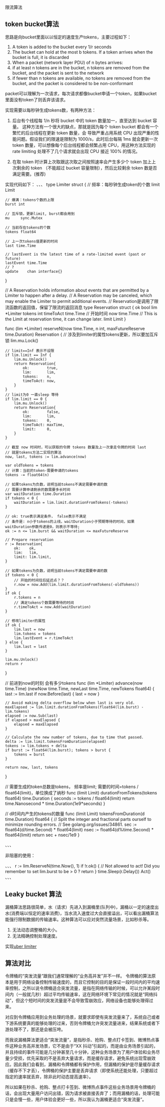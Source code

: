 限流算法

## token bucket算法

思路是向bucket里面以以恒定的速度生产tokens，主要过程如下：

1. A token is added to the bucket every 1/r seconds
2. The bucket can hold at the most b tokens. If a token arrives when the bucket is full, it is discarded
3. When a packet (network layer PDU) of n bytes arrives:
4. if at least n tokens are in the bucket, n tokens are removed from the bucket, and the packet is sent to the network
5. if fewer than n tokens are available, no tokens are removed from the bucket, and the packet is considered to be non-conformant

packet可以理解为一次请求，每次请求都像bucket申请一个token，如果bucket里面没有token了则丢弃该请求。

实现需要以每秒钟生成tokens数，有两种方法：

1. 后台有个线程每 1/n 秒将 bucket 中的 token 数量加一，直至达到 bucket 容量。
这种方法有一个很大的缺点，那就是因为每个 token bucket 都会有一个繁忙的后台线程在更新 token 数量，会 导致严重占用系统 CPU 出现严重的性能问题。假设我们的限速是限制为 1000/s，此时后台每隔 1ms 就会更新一次 token 数量，可以想像每个后台线程都会频繁占用 CPU，用这种方法实现的 rate limiting 处理不了几个请求就会出现 CPU 接近 100% 的情况。

2. 在取 token 时计算上次取跟这次取之间按照速率会产生多少个 token 加上上次剩余的 token （不能超过 bucket 容量限制），然后比较剩余 token 数是否满足需要。(推荐)

实现代码如下：
、、、
type Limiter struct {
	// 频率：每秒钟生成token的个数
	limit Limit

	// 爆满：tokens个数的上限
	burst int

	// 互斥锁，更新limit, burst都会用到
	mu     sync.Mutex

	// 当前存在tokens的个数
	tokens float64

	// 上一次tokens值更新的时间
	last time.Time

    // lastEvent is the latest time of a rate-limited event (past or future)
	lastEvent time.Time
	// ?
    update    chan interface{}
}

// A Reservation holds information about events that are permitted by a Limiter to happen after a delay.
// A Reservation may be canceled, which may enable the Limiter to permit additional events.
// Reservation是调用了限流函数的返回值，保留了限流的返回消息
type Reservation struct {
	ok        bool
	lim       *Limiter
	tokens    int
	timeToAct time.Time
	// 开始时间
	now time.Time
	// This is the Limit at reservation time, it can change later.
	limit Limit
}

func (lim *Limiter) reserveN(now time.Time, n int, maxFutureReserve time.Duration) Reservation {
	// 涉及到limiter的属性tokens更新，所以要加互斥锁
	lim.mu.Lock()

	// limit==Inf 表示不设限
	if lim.limit == Inf {
		lim.mu.Unlock()
		return Reservation{
			ok:        true,
			lim:       lim,
			tokens:    n,
			timeToAct: now,
		}
	}
	// limit为0 一直sleep 等待
	if lim.limit == 0 {
		lim.mu.Unlock()
		return Reservation{
			ok:        false,
			lim:       lim,
			tokens:    0,
			timeToAct: maxTime,
			limit:     0,
		}
	}

 	// 截至 now 时间时，可以获取的令牌 tokens 数量及上一次拿走令牌的时间 last
	// 就是tokens方法二实现的算法
	now, last, tokens := lim.advance(now)

	var oldTokens = tokens
	// 计算：当前的token-需要申请的tokens
	tokens -= float64(n)

	// 如果tokens为负数，说明当前tokens不满足需要申请的数
    // 需要计算申请剩余的数需要多长时间
	var waitDuration time.Duration
	if tokens < 0 {
		waitDuration = lim.limit.durationFromTokens(-tokens)
	}

	// ok: true表示满足条件， false表示不满足
    // 条件是: n小于tokens的上线，waitDuration小于预期等待的时间，如果waitDuration参数传递是0，则表示不等待;
	ok := n <= lim.burst && waitDuration <= maxFutureReserve

	// Prepare reservation
	r := Reservation{
		ok:    ok,
		lim:   lim,
		limit: lim.limit,
	}

	// 如果tokens为负数，说明当前tokens不满足需要申请的数
	if tokens < 0 {
		// 开始的时间往后延迟点？？
		r.now = now.Add(lim.limit.durationFromTokens(-oldTokens))
	}
	if ok {
		r.tokens = n
		// 满足tokens个数需要等待的时间
		r.timeToAct = now.Add(waitDuration)
	}

	// 修改limiter的属性
	if ok {
		lim.last = now
		lim.tokens = tokens
		lim.lastEvent = r.timeToAct
	} else {
		lim.last = last
	}

    lim.mu.Unlock()
	return r
}

// 前进到now的时刻 会有多少tokens
func (lim *Limiter) advance(now time.Time) (newNow time.Time, newLast time.Time, newTokens float64) {
	last := lim.last
	if now.Before(last) {
		last = now
	}

	// Avoid making delta overflow below when last is very old.
	maxElapsed := lim.limit.durationFromTokens(float64(lim.burst) - lim.tokens)
	elapsed := now.Sub(last)
	if elapsed > maxElapsed {
		elapsed = maxElapsed
	}

	// Calculate the new number of tokens, due to time that passed.
	delta := lim.limit.tokensFromDuration(elapsed)
	tokens := lim.tokens + delta
	if burst := float64(lim.burst); tokens > burst {
		tokens = burst
	}

	return now, last, tokens
}

// 需要生成的token总数是tokens， 频率是limit; 需要的时间=tokens / float64(limit)，单位换成了纳秒
func (limit Limit) durationFromTokens(tokens float64) time.Duration {
	seconds := tokens / float64(limit)
	return time.Nanosecond * time.Duration(1e9*seconds)
}

// d时间内产生的tokens的数量
func (limit Limit) tokensFromDuration(d time.Duration) float64 {
	// Split the integer and fractional parts ourself to minimize rounding errors.
	// See golang.org/issues/34861.
	sec := float64(d/time.Second) * float64(limit)
	nsec := float64(d%time.Second) * float64(limit)
	return sec + nsec/1e9
}

、、、


非阻塞的使用：

、、、
r := lim.ReserveN(time.Now(), 1)
if !r.ok() {
    // Not allowed to act! Did you remember to set lim.burst to be > 0 ?
   return
}
time.Sleep(r.Delay())
Act()
、、、


## Leaky bucket 算法
漏桶算法思路很简单，水（请求）先进入到漏桶里(队列中)，漏桶以一定的速度出水(消费端以恒定的速率消费)，当水流入速度过大会直接溢出，可以看出漏桶算法能强行限制数据的传输速率。这种算法可以应对突然流量场景，比如秒杀等。

1. 无法动态调整桶的大小。
2. 无法精确控制处理速度。

实现[uber limiter](!https://github.com/uber-go/ratelimit)


## 算法对比


令牌桶的“突发流量”跟我们通常理解的“业务高并发”并不一样。
令牌桶的算法原本是用于网络设备控制传输速度的，而且它控制的目的是保证一段时间内的平均速率控制，之所以说令牌桶适合突发流量，是指在网络传输的时候，可以允许某段时间内（一般就几秒）超过平均传输速率，这在网络环境下常见的情况就是“网络抖动”，但这个短时间的突发流量是不会导致雪崩效应，网络设备也能够处理得过来。

对应到令牌桶应用到业务处理的场景，就要求即使有突发流量来了，系统自己或者下游系统要真的能够处理的过来，否则令牌桶允许突发流量进来，结果系统或者下游处理不了，那还是会被压垮。

而我说漏桶算法更适合“突发流量”，是指秒杀、抢购、整点打卡签到、微博热点事件这种业务高并发场景，它不是由于“XX 抖动”引起的，而是由业务场景引起的，并且持续的事件可能是几分钟甚至几十分钟，这种业务场景为了用户体验和业务尽量少受损，优先采取的不是丢弃大量请求，而是缓存请求，避免系统出现雪崩效应。因此我们会看到，漏桶和令牌桶都有保护作用，但漏桶的保护是尽量缓存请求（缓存不下才丢），令牌桶的保护主要是丢弃请求（即使系统还能处理，只要超过指定的速率就丢弃，除非此时动态提高速率）。

所以如果在秒杀、抢购、整点打卡签到、微博热点事件这些业务场景用令牌桶的话，会出现大量用户访问出错，因为请求被直接丢弃了；而用漏桶的话，处理可能只是会慢一些，用户体验会更好一些，所以我认为漏桶更适合“突发流量”。
